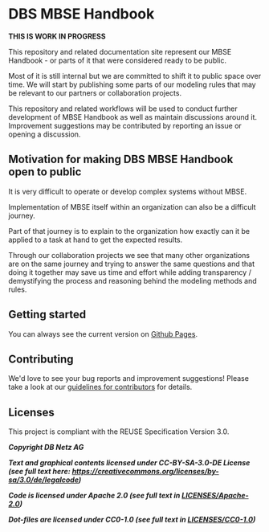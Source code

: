 <!--
 ~ SPDX-FileCopyrightText: Copyright DB Netz AG and contributors
 ~ SPDX-License-Identifier: Apache-2.0
 -->

# DBS MBSE Handbook

**THIS IS WORK IN PROGRESS**

This repository and related documentation site represent our MBSE Handbook - or parts of it that were considered ready to be public.

Most of it is still internal but we are committed to shift it to public space over time.
We will start by publishing some parts of our modeling rules that may be relevant to our partners or collaboration projects.

This repository and related workflows will be used to conduct further development of MBSE Handbook as well as maintain discussions around it.
Improvement suggestions may be contributed by reporting an issue or opening a discussion.

## Motivation for making DBS MBSE Handbook open to public

It is very difficult to operate or develop complex systems without MBSE.

Implementation of MBSE itself within an organization can also be a difficult journey.

Part of that journey is to explain to the organization how exactly can it be applied to a task at hand to get the expected results.

Through our collaboration projects we see that many other organizations are on the same journey and trying to answer the same questions and that doing it together may save us time and effort while adding transparency / demystifying the process and reasoning behind the modeling methods and rules.


## Getting started

You can always see the current version on [Github Pages](https://dsd-dbs.github.io/mbse-handbook/).

## Contributing

We'd love to see your bug reports and improvement suggestions! Please take a look at our [guidelines for contributors](CONTRIBUTING.md) for details.

## Licenses

This project is compliant with the REUSE Specification Version 3.0.

***Copyright DB Netz AG***

***Text and graphical contents licensed under CC-BY-SA-3.0-DE License (see full text here: https://creativecommons.org/licenses/by-sa/3.0/de/legalcode)***

***Code is licensed under Apache 2.0 (see full text in [LICENSES/Apache-2.0](https://github.com/DSD-DBS/mbse-handbook/blob/main/LICENSES/Apache-2.0.txt))***

***Dot-files are licensed under CC0-1.0 (see full text in [LICENSES/CC0-1.0](https://github.com/DSD-DBS/mbse-handbook/blob/main/LICENSES/CC0-1.0.txt))***
